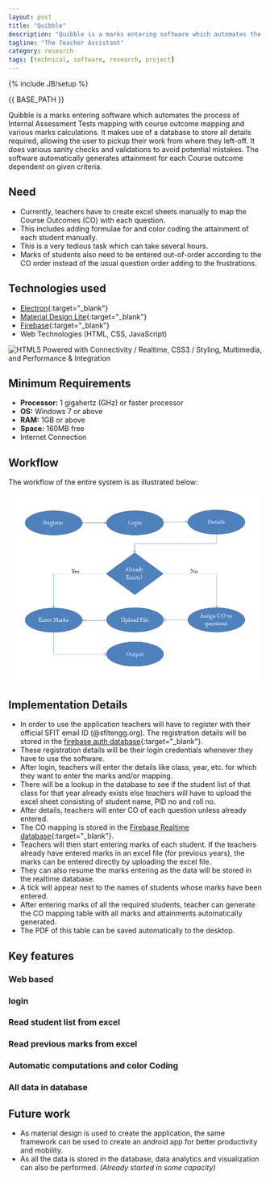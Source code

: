 ```yaml
---
layout: post
title: "Quibble"
description: "Quibble is a marks entering software which automates the process of Internal Assessment Tests mapping with course outcome mapping and various marks calculations"
tagline: "The Teacher Assistant"
category: research
tags: [technical, software, research, project]
---
```

{% include JB/setup %}

{{ BASE_PATH }}

Quibble is a marks entering software which automates the process of Internal Assessment Tests mapping with course outcome mapping and various marks calculations.
It makes use of a database to store all details required, allowing the user to pickup their work from where they left-off. It does various sanity checks and validations to avoid potential mistakes. The software automatically generates attainment for each Course outcome dependent on given criteria.
<!--more-->

## Need
+ Currently, teachers have to create excel sheets manually to map the Course Outcomes (CO) with each question.
+ This includes adding formulae for and color coding the attainment of each student manually.
+ This is a very tedious task which can take several hours.
+ Marks of students also need to be entered out-of-order according to the CO order instead of the usual question order adding to the frustrations.

## Technologies used
+ [Electron](http://electron.atom.io/){:target="_blank"}
+ [Material Design Lite](https://getmdl.io){:target="_blank"}
+ [Firebase](https://firebase.google.com/){:target="_blank"}
+ Web Technologies (HTML, CSS, JavaScript)
<img style="box-shadow: none" src="https://www.w3.org/html/logo/badge/html5-badge-h-connectivity-css3-multimedia-performance.png" width="120" height="30" alt="HTML5 Powered with Connectivity / Realtime, CSS3 / Styling, Multimedia, and Performance &amp; Integration" title="HTML5 Powered with Connectivity / Realtime, CSS3 / Styling, Multimedia, and Performance &amp; Integration">

## Minimum Requirements
+ **Processor:** 1 gigahertz (GHz) or faster processor
+ **OS:** Windows 7 or above
+ **RAM:** 1GB or above
+ **Space:** 160MB free
+ Internet Connection

## Workflow
The workflow of the entire system is as illustrated below:
![Quibble Workflow](/assets/images/QuibbleWorkflow.PNG "Workflow Diagram of the Quibble Software")

## Implementation Details
+ In order to use the application teachers will have to register with their official SFIT email ID (@sfitengg.org). The registration details will be stored in the [firebase auth database](https://firebase.google.com/docs/auth/){:target="_blank"}.
+ These registration details will be their login credentials whenever they have to use the software.
+ After login, teachers will enter the details like class, year, etc. for which they want to enter the marks and/or mapping.
+ There will be a lookup in the database to see if the student list of that class for that year already exists else teachers will have to upload the excel sheet consisting of student name, PID no and roll no.
+ After details, teachers will enter CO of each question unless already entered.
+ The CO mapping is stored in the [Firebase Realtime database](https://firebase.google.com/docs/database/){:target="_blank"}.
+ Teachers will then start entering marks of each student. If the teachers already have entered marks in an excel file (for previous years), the marks can be entered directly by uploading the excel file.
+ They can also resume the marks entering as the data will be stored in the realtime database.
+ A tick will appear next to the names of students whose marks have been entered.
+ After entering marks of all the required students, teacher can generate the CO mapping table with all marks and attainments automatically generated.
+ The PDF of this table can be saved automatically to the desktop.

## Key features

### Web based

### login

### Read student list from excel

### Read previous marks from excel

### Automatic computations and color Coding

### All data in database

## Future work
+ As material design is used to create the application, the same framework can be used to create an android app for better productivity and mobility.
+ As all the data is stored in the database, data analytics and visualization can also be performed. *(Already started in some capacity)*
